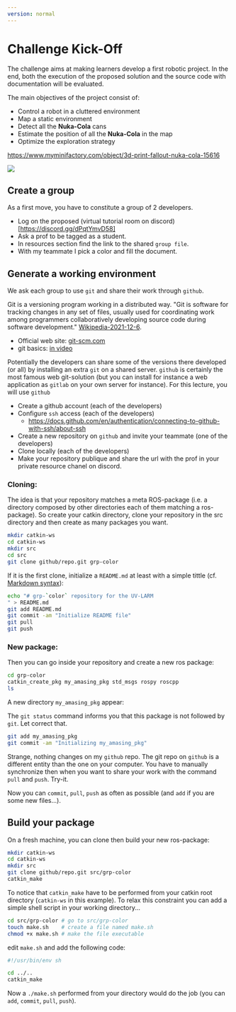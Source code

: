 ```yaml
---
version: normal 
---
```

# Challenge Kick-Off


The challenge aims at making learners develop a first robotic project.
In the end, both the execution of the proposed solution and the source code with documentation will be evaluated.

The main objectives of the project consist of:

- Control a robot in a cluttered environment
- Map a static environment
- Detect all the **Nuka-Cola** cans
- Estimate the position of all the **Nuka-Cola** in the map
- Optimize the exploration strategy

<https://www.myminifactory.com/object/3d-print-fallout-nuka-cola-15616>

![](https://cdn.myminifactory.com/assets/object-assets/579fca2a374fc/images/720X720-7a4418213f3ce580bb21f641c36650bd5eb8cdb3.jpg)

## Create a group

As a first move, you have to constitute a group of 2 developers.

- Log on the proposed (virtual tutorial room on discord)[https://discord.gg/dPqtYmvD58]
- Ask a prof to be tagged as a student.
- In resources section find the link to the shared `group file`.
- With my teammate I pick a color and fill the document.

## Generate a working environment

We ask each group to use `git` and share their work through `github`.

Git is a versioning program working in a distributed way.
"Git is software for tracking changes in any set of files, usually used for coordinating work among programmers collaboratively developing source code during software development." [Wikipedia-2021-12-6](https://en.wikipedia.org/wiki/Git).

- Official web site: [git-scm.com](https://git-scm.com/)
- git basics: [in video](https://git-scm.com/videos)

Potentially the developers can share some of the versions there developed (or all) by installing an extra `git` on a shared server. `github` is certainly the most famous web git-solution (but you can install for instance a web application as `gitlab`  on your own server for instance).
For this lecture, you will use `github`

- Create a github account (each of the developers)
- Configure `ssh` access (each of the developers)
   + https://docs.github.com/en/authentication/connecting-to-github-with-ssh/about-ssh
- Create a new repository on `github` and invite your teammate (one of the developers)
- Clone locally (each of the developers)
- Make your repository publique and share the url with the prof in your private resource chanel on discord.

### Cloning:

The idea is that your repository matches a meta ROS-package (i.e. a directory composed by other directories each of them matching a ros-package). So create your catkin directory, clone your repository in the src directory and then create as many packages you want.

```bash
mkdir catkin-ws
cd catkin-ws
mkdir src
cd src
git clone github/repo.git grp-color
```

If it is the first clone, initialize a `README.md` at least with a simple tittle (cf. [Markdown syntax](https://fr.wikipedia.org/wiki/Markdown)):

```bash
echo "# grp-`color` repository for the UV-LARM
" > README.md
git add README.md
git commit -am "Initialize README file"
git pull
git push
```

### New package:

Then you can go inside your repository and create a new ros package:

```bash
cd grp-color
catkin_create_pkg my_amasing_pkg std_msgs rospy roscpp
ls
```

A new directory `my_amasing_pkg` appear:

The `git status` command informs you that this package is not followed by `git`. Let correct that.

```bash
git add my_amasing_pkg
git commit -am "Initializing my_amasing_pkg"
```

Strange, nothing changes on my `github` repo.
The git repo on `github` is a different entity than the one on your computer. You have to manually synchronize then when you want to share your work with the command `pull`  and `push`. Try-it.

Now you can `commit`, `pull`, `push` as often as possible (and `add` if you are some new files...).


## Build your package

On a fresh machine, you can clone then build your new ros-package:

```bash
mkdir catkin-ws
cd catkin-ws
mkdir src
git clone github/repo.git src/grp-color
catkin_make
```

To notice that `catkin_make` have to be performed from your catkin root directory (`catkin-ws` in this example). 
To relax this constraint you can add a simple shell script in your working directory...

```bash
cd src/grp-color # go to src/grp-color
touch make.sh    # create a file named make.sh
chmod +x make.sh # make the file executable
```

edit `make.sh` and add the following code:

```bash
#!/usr/bin/env sh

cd ../..
catkin_make

```

Now a `./make.sh` performed from your directory would do the job (you can `add`, `commit`, `pull`, `push`).

<!--
## Agile software development

Agile software development aims at breaking with traditional project management by preferring:

- **Individuals and Interactions** over processes and tools
- **Working Software** over comprehensive documentation
- **Customer Collaboration** over contract negotiation
- **Responding to Change** over following a plan

The main feature of Agile Software Development consists of iterative development by moving forward incrementally
and by delivering operational versions frequently.

More on [WikiPedia](https://en.wikipedia.org/wiki/Agile_software_development).
-->
